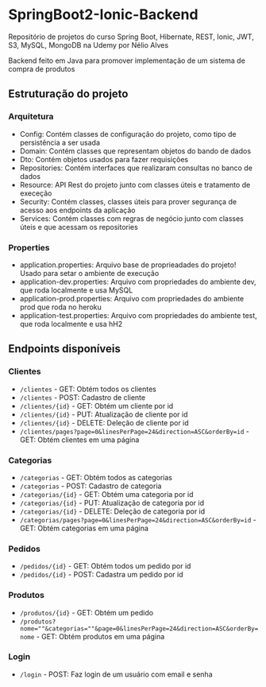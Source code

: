 # SpringBoot2-Ionic-Backend
Repositório de projetos do curso Spring Boot, Hibernate, REST, Ionic, JWT, S3, MySQL, MongoDB na Udemy por Nélio Alves

Backend feito em Java para promover implementação de um sistema de compra de produtos

## Estruturação do projeto

### Arquitetura

- Config: Contém classes de configuração do projeto, como tipo de persistência a ser usada
- Domain: Contém classes que representam objetos do bando de dados
- Dto: Contém objetos usados para fazer requisições
- Repositories: Contém interfaces que realizaram consultas no banco de dados
- Resource: API Rest do projeto junto com classes úteis e tratamento de execeção
- Security: Contém classes, classes úteis para prover segurança de acesso aos endpoints da aplicação
- Services: Contém classes com regras de negócio junto com classes úteis e que acessam os repositories

### Properties

- application.properties: Arquivo base de proprieadades do projeto! Usado para setar o ambiente de execução
- application-dev.properties: Arquivo com propriedades do ambiente dev, que roda localmente e usa MySQL
- application-prod.properties: Arquivo com propriedades do ambiente prod que roda no heroku
- application-test.properties: Arquivo com propriedades do ambiente test, que roda localmente e usa hH2

## Endpoints disponíveis

### Clientes

- `/clientes` - GET: Obtém todos os clientes
- `/clientes` - POST: Cadastro de cliente
- `/clientes/{id}` - GET: Obtém um cliente por id
- `/clientes/{id}` - PUT: Atualização de cliente por id
- `/clientes/{id}` - DELETE: Deleção de cliente por id
- `/clientes/pages?page=0&linesPerPage=24&direction=ASC&orderBy=id` - GET: Obtém clientes em uma página

### Categorias

- `/categorias` - GET: Obtém todos as categorias
- `/categorias` - POST: Cadastro de categoria
- `/categorias/{id}` - GET: Obtém uma categoria por id
- `/categorias/{id}` - PUT: Atualização de categoria por id
- `/categorias/{id}` - DELETE: Deleção de categoria por id
- `/categorias/pages?page=0&linesPerPage=24&direction=ASC&orderBy=id` - GET: Obtém categorias em uma página

### Pedidos

- `/pedidos/{id}` - GET: Obtém todos um pedido por id
- `/pedidos/{id}` - POST: Cadastra um pedido por id

### Produtos

- `/produtos/{id}` - GET: Obtém um pedido
- `/produtos?nome=""&categorias=""&page=0&linesPerPage=24&direction=ASC&orderBy=nome` - GET: Obtém produtos em uma página

### Login
- `/login` - POST: Faz login de um usuário com email e senha
